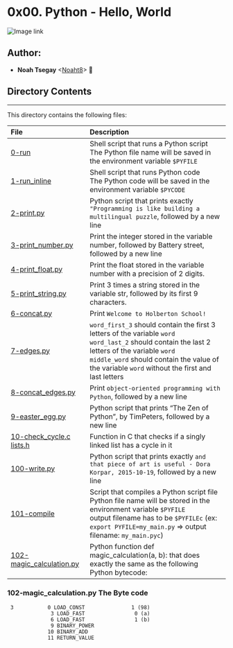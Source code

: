 # 0x00. Python - Hello, World

![Image link](https://s3.amazonaws.com/intranet-projects-files/holbertonschool-higher-level_programming+/231/48a9fdbd67c84a328a9df9ec8d93b9ac2458ac37721d7d53e51a27fb2bdc5263.jpg)

## Author:
* **Noah Tsegay** <[Noaht8](https://github.com/Noaht8)>  &#128511;

## Directory Contents
___

This directory contains the following files:

|File| Description|
|:-------|:-------|
|[0-run](0-run)| Shell script that runs a Python script<br>The Python file name will be saved in the environment variable ```$PYFILE```|
|[1-run_inline](1-run_inline)| Shell script that runs Python code<br>The Python code will be saved in the environment variable ```$PYCODE```|
|[2-print.py](2-print.py)| Python script that prints exactly ```"Programming is like building a multilingual puzzle```, followed by a new line|
|[3-print_number.py](3-print_number.py)|Print the integer stored in the variable number, followed by Battery street, followed by a new line|
|[4-print_float.py](4-print_float.py)|Print the float stored in the variable number with a precision of 2 digits.|
|[5-print_string.py](5-print_string.py)|Print 3 times a string stored in the variable str, followed by its first 9 characters.|
|[6-concat.py](6-concat.py)|Print ```Welcome to Holberton School!```|
|[7-edges.py](7-edges.py)|```word_first_3``` should contain the first 3 letters of the variable ```word```<br>```word_last_2``` should contain the last 2 letters of the variable ```word```<br>```middle_word``` should contain the value of the variable ```word``` without the first and last letters|
|[8-concat_edges.py](8-concat_edges.py)|Print ```object-oriented programming with Python```, followed by a new line|
|[9-easter_egg.py](9-easter_egg.py)|Python script that prints “The Zen of Python”, by TimPeters, followed by a new line|
|[10-check_cycle.c](10-check_cycle.c) [lists.h](lists.h)|Function in C that checks if a singly linked list has a cycle in it|
|[100-write.py](100-write.py)|Python script that prints exactly ```and that piece of art is useful - Dora Korpar, 2015-10-19```, followed by a new line|
|[101-compile](101-compile)|Script that compiles a Python script file<br>Python file name will be stored in the environment variable ```$PYFILE```<br>output filename has to be ```$PYFILEc``` (ex: ```export PYFILE=my_main.py``` => output filename: ```my_main.pyc```)|
|[102-magic_calculation.py](102-magic_calculation.py)|Python function def magic_calculation(a, b): that does exactly the same as the following Python bytecode:|

### 102-magic_calculation.py The Byte code
```
 3           0 LOAD_CONST               1 (98)
              3 LOAD_FAST                0 (a)
              6 LOAD_FAST                1 (b)
              9 BINARY_POWER
             10 BINARY_ADD
             11 RETURN_VALUE
```

